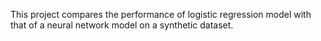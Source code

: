 

This project compares the performance of logistic regression model with that of a neural network model on a synthetic dataset.

